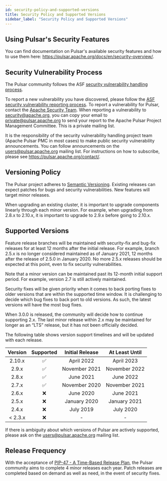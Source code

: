 ```yaml
---
id: security-policy-and-supported-versions
title: Security Policy and Supported Versions
sidebar_label: "Security Policy and Supported Versions"
---
```


## Using Pulsar's Security Features

You can find documentation on Pulsar's available security features and how to use them here:
https://pulsar.apache.org/docs/en/security-overview/.

## Security Vulnerability Process

The Pulsar community follows the ASF [security vulnerability handling process](https://apache.org/security/#vulnerability-handling).

To report a new vulnerability you have discovered, please follow the [ASF security vulnerability reporting process](https://apache.org/security/#reporting-a-vulnerability). To report a vulnerability for Pulsar, contact the [Apache Security Team](https://www.apache.org/security/). When reporting a vulnerability to [security@apache.org](mailto:security@apache.org), you can copy your email to [private@pulsar.apache.org](mailto:private@pulsar.apache.org) to send your report to the Apache Pulsar Project Management Committee. This is a private mailing list.

It is the responsibility of the security vulnerability handling project team (Apache Pulsar PMC in most cases) to make public security vulnerability announcements. You can follow announcements on the [users@pulsar.apache.org](mailto:users@pulsar.apache.org) mailing list. For instructions on how to subscribe, please see https://pulsar.apache.org/contact/.

## Versioning Policy

The Pulsar project adheres to [Semantic Versioning](http://semver.org/spec/v2.0.0.html). Existing releases can expect
patches for bugs and security vulnerabilities. New features will target minor releases.

When upgrading an existing cluster, it is important to upgrade components linearly through each minor version. For
example, when upgrading from 2.8.x to 2.10.x, it is important to upgrade to 2.9.x before going to 2.10.x.

## Supported Versions

Feature release branches will be maintained with security-fix and bug-fix releases for at least 12 months after the initial release. For example, branch 2.5.x is no longer considered maintained as of January 2021, 12 months after
the release of 2.5.0 in January 2020. No more 2.5.x releases should be expected at this point, even to fix security
vulnerabilities.

Note that a minor version can be maintained past its 12-month initial support period. For example, version 2.7 is still
actively maintained.

Security fixes will be given priority when it comes to back porting fixes to older versions that are within the
supported time window. It is challenging to decide which bug fixes to back port to old versions. As such, the latest
versions will have the most bug fixes.

When 3.0.0 is released, the community will decide how to continue supporting 2.x. The last minor release within 2.x may be maintained for longer as an “LTS” release, but it has not been officially decided.

The following table shows version support timelines and will be updated with each release.

| Version | Supported          | Initial Release | At Least Until |
|:-------:|:------------------:|:---------------:|:--------------:|
| 2.10.x  | :white_check_mark: | April 2022      | April 2023     |
| 2.9.x   | :white_check_mark: | November 2021   | November 2022  |
| 2.8.x   | :white_check_mark: | June 2021       | June 2022      |
| 2.7.x   | :white_check_mark: | November 2020   | November 2021  |
| 2.6.x   | :x:                | June 2020       | June 2021      |
| 2.5.x   | :x:                | January 2020    | January 2021   |
| 2.4.x   | :x:                | July 2019       | July 2020      |
| < 2.3.x | :x:                | -               | -              |

If there is ambiguity about which versions of Pulsar are actively supported, please ask on the [users@pulsar.apache.org](mailto:users@pulsar.apache.org) mailing list.

## Release Frequency

With the acceptance of [PIP-47 - A Time-Based Release Plan](https://github.com/apache/pulsar/wiki/PIP-47%3A-Time-Based-Release-Plan), the Pulsar community aims to complete 4 minor releases each year. Patch releases are completed based on demand as well as need, in the event of security fixes.
